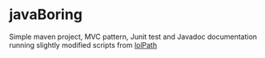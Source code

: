 # javaBoring
Simple maven project, MVC pattern, Junit test and Javadoc documentation running slightly modified scripts from [lolPath](https://github.com/addUsername/LolPath)
